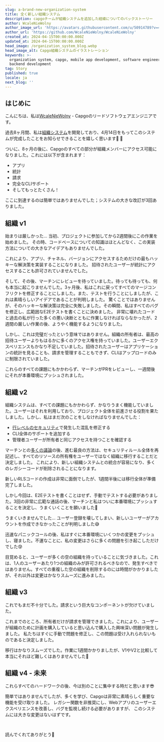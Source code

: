 ```yaml
---
slug: a-brand-new-organization-system
title: 全く新しい組織システム
description: capgoチームが組織システムを追加した経緯についてのバックストーリー
author: WcaleNieWolny
author_image_url: 'https://avatars.githubusercontent.com/u/50914789?v=4'
author_url: 'https://github.com/WcaleNieWolny/WcaleNieWolny'
created_at: 2024-04-15T00:00:00.000Z
updated_at: 2024-04-15T00:00:00.000Z
head_image: /organization_system_blog.webp
head_image_alt: Capgo組織システムのイラストレーション
keywords: >-
  organization system, capgo, mobile app development, software engineering,
  backend development
tag: Story
published: true
locale: ja
next_blog: ''
---
```

## はじめに

こんにちは、私は[WcaleNieWolny](https://github.com/WcaleNieWolny/WcaleNieWolny) - Capgoのリードソフトウェアエンジニアです。

過去8ヶ月間、私は[組織システム](/docs/webapp/organization-system/)を開発しており、4月14日をもってこのシステムが完成したことをお知らせできることを嬉しく思います🎉 🎊

ついに、8ヶ月の後に、Capgoのすべての部分が組織メンバーにアクセス可能になりました。これには以下が含まれます：
 - アプリ
 - 統計
 - 請求
 - 完全なCLIサポート
 - そしてもっとたくさん！

ここに到達するのは簡単ではありませんでした；システムの大きな改訂が3回ありました。

## 組織 v1

始まりは厳しかった... 当初、プロジェクトに参加してから2週間後にこの作業を始めました。
その時、コードベースについての知識はほとんどなく、この実装方法についての大きなアイデアもありませんでした。

これにより、アプリ、チャネル、バージョンにアクセスするためだけの最もハッキーな解決策を実装することになりました。
招待されたユーザーが統計にアクセスすることも許可されていませんでした。

そして、その後、マーチンにレビューを待っていました。待っても待っても、何も本当に起こりませんでした。3ヶ月後、私はこれに戻ってすべてのマージコンフリクトを修正することにしました。また、テストを行うことにしましたが、これは素晴らしいアイデアであることが判明しました。
驚くことではありませんが、そのハッキーな解決策は完全に失敗しました。その瞬間、私はすべてのバグを修正し、広範囲なE2Eテストを書くことに決めました。
非常に壊れたコードと過去の私が行った多くの悪い決断とともに作業しなければならなかったが、2週間の厳しい作業の後、ようやく機能するようになりました。

しかし、これは完璧だったという意味ではありません。組織の所有者は、最高の招待ユーザーよりもはるかに多くのアクセス権を持っていました。ユーザーエクスペリエンスもかなり不足していました。招待されたユーザーはアプリケーションの統計を見ることも、請求を管理することもできず、CLIはアップロードのみに制限されていました。

これらのすべての課題にもかかわらず、マーチンがPRをレビューし、一週間後にそれが本番環境にプッシュされました。

## 組織 v2

組織システムは、すべての課題にもかかわらず、かなりうまく機能していました。ユーザーはそれを利用しており、プロジェクト全体を前進させる役割を果たしました。しかし、私はまだ次のことをしなければなりませんでした：
 - [行レベルのセキュリティ](https://supabase.com/docs/guides/auth/row-level-security)で発生した混乱を修正する
 - CLI全体のサポートを追加する
 - 管理者ユーザーが所有者と同じアクセスを持つことを確認する

マーチンとの[多くの議論](https://github.com/Cap-go/capgo/issues/564)の後、進む最良の方法は、セキュリティルール全体を再記述し、すべてのリソースの所有権をユーザーではなく組織に移行することだと決定しました。
これにより、新しい組織システムとの統合が容易になり、多くのレガシーコードが削除されることになります。

新しいRLSコードの作成は非常に面倒でしたが、1週間半後には移行全体が準備完了しました。

しかし今回は、E2Eテストを書くことはせず、手動でテストする必要がありました。3回の非常に広範な通話の後、マーチンと私はついに本番環境にプッシュすることを決定し、うまくいくことを願いました🙏

うまくいきませんでした... ユーザー登録を壊してしまい、新しいユーザーがアカウントを作成できなかったことが判明しました😅

迅速なパニックコールの後、私はすぐに本番環境にいくつかの変更をプッシュし、寝ました。不運なことに、私の変更はさらに多くの問題を引き起こしただけでした😰

目覚めると、ユーザーが多くの空の組織を持っていることに気づきました。これは、1人のユーザーあたり1つの組織のみが許可されるべきなので、発生すべきではありません。すべての重複した空の組織を削除するのには時間がかかりましたが、それ以外は変更はかなりスムーズに進みました。

## 組織 v3

これでもまだ不十分でした。請求という巨大なコンポーネントが欠けていました。

これまでのところ、所有者だけが請求を管理できました。これにより、ユーザーが組織のために計画を購入していると思い込んで購入した興味深い問題が発生しました。
私たちはすぐに手動で問題を修正し、この問題は受け入れられないものであると決定しました。

移行はかなりスムーズでした。作業に1週間かかりましたが、V1やV2と比較して本当にそれほど難しくはありませんでした🚀

## 組織 v4 - 未来

これらすべてのハードワークの後、今は別のことに集中する時だと思います😎

簡単ではありませんでしたが、多くを学び、Capgoは非常に素晴らしく重要な機能を受け取りました。
レガシー関数を非推奨にし、Webアプリのユーザーエクスペリエンスを改善し、バグを監視し続ける必要がありますが、
このシステムには大きな変更はないはずです。

<br>

読んでくれてありがとう🚀
